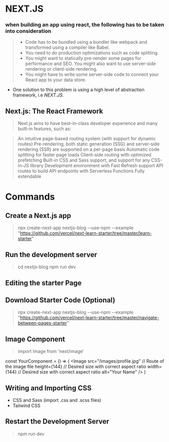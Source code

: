 # NEXT.JS

### when building an app using react, the following has to be taken into consideration

> - Code has to be bundled using a bundler like webpack and transformed using a compiler like Babel.
> - You need to do production optimizations such as code splitting.
> - You might want to statically pre-render some pages for performance and SEO. You might also want to use server-side   rendering or client-side rendering.
> - You might have to write some server-side code to connect your React app to your data store.

- One solution to this problem is using a high level of abstraction framework, i.e _NEXT.JS_.

## Next.js: The React Framework
> Next.js aims to have best-in-class developer experience and many built-in features, such as:

> An intuitive page-based routing system (with support for dynamic routes)
> Pre-rendering, both static generation (SSG) and server-side rendering (SSR) are supported on a per-page basis
> Automatic code splitting for faster page loads
> Client-side routing with optimized prefetching
> Built-in CSS and Sass support, and support for any CSS-in-JS library
> Development environment with Fast Refresh support
> API routes to build API endpoints with Serverless Functions
> Fully extendable


# Commands

## Create a Next.js app
> npx create-next-app nextjs-blog --use-npm --example "https://github.com/vercel/next-learn-starter/tree/master/learn-starter"

## Run the development server
> cd nextjs-blog
> npm run dev

## Editing the starter Page

## Download Starter Code (Optional)
> npx create-next-app nextjs-blog --use-npm --example "https://github.com/vercel/next-learn-starter/tree/master/navigate-between-pages-starter"

## Image Component 
> import Image from 'next/image'

  const YourComponent = () => (
  <Image
    src="/images/profile.jpg" // Route of the image file
    height={144} // Desired size with correct aspect ratio
    width={144} // Desired size with correct aspect ratio
    alt="Your Name"
  />
   )


## Writing and Importing CSS

- CSS and Sass (import .css and .scss files)
- Tailwind CSS 


## Restart the Development Server
> npm run dev


